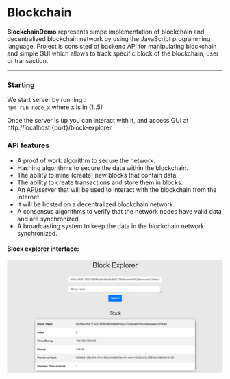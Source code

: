 
# Blockchain

__BlockchainDemo__ represents simpe implementation of blockchain and decentralized blockchain network by using the JavaScript programming language. Project is consisted of backend API for manipulating blockchain and simple GUI which allows to track specific block of the blockchain, user or transaction.
___

### Starting
We start server by running :<br>
`npm run node_x` where x is in (1..5)

Once the server is up you can interact with it, and access GUI at http://localhost:{port}/block-explorer

### API features
* A proof of work algorithm to secure the network.
* Hashing algorithms to secure the data within the blockchain.
* The ability to mine (create) new blocks that contain data.
* The ability to create transactions and store them in blocks.
* An API/server that will be used to interact with the blockchain from the internet.
* It will be hosted on a decentralized blockchain network.
* A consensus algorithms to verify that the network nodes have valid data and are synchronized.
* A broadcasting system to keep the data in the blockchain network synchronized.

#### Block explorer interface: <br>
![GUI](screenshot.png)
